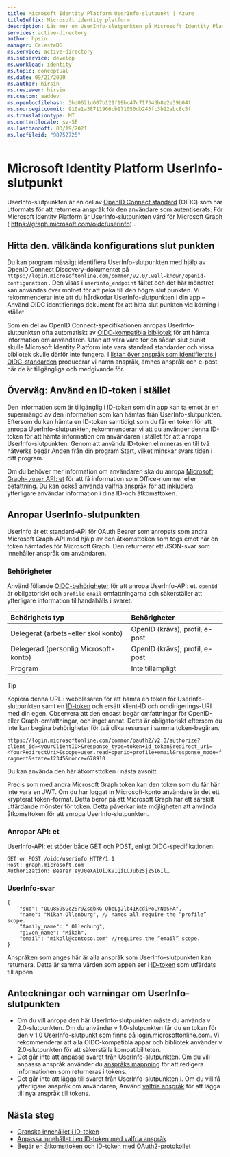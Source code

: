 ```yaml
---
title: Microsoft Identity Platform UserInfo-slutpunkt | Azure
titleSuffix: Microsoft identity platform
description: Läs mer om UserInfo-slutpunkten på Microsoft Identity Platform.
services: active-directory
author: hpsin
manager: CelesteDG
ms.service: active-directory
ms.subservice: develop
ms.workload: identity
ms.topic: conceptual
ms.date: 09/21/2020
ms.author: hirsin
ms.reviewer: hirsin
ms.custom: aaddev
ms.openlocfilehash: 3bd0621d607b121f19bc47c717343b8e2e39b04f
ms.sourcegitcommit: 910a1a38711966cb171050db245fc3b22abc8c5f
ms.translationtype: MT
ms.contentlocale: sv-SE
ms.lasthandoff: 03/19/2021
ms.locfileid: "98752725"
---
```

# <a name="microsoft-identity-platform-userinfo-endpoint"></a>Microsoft Identity Platform UserInfo-slutpunkt

UserInfo-slutpunkten är en del av [OpenID Connect standard](https://openid.net/specs/openid-connect-core-1_0.html#UserInfo) (OIDC) som har utformats för att returnera anspråk för den användare som autentiserats.  För Microsoft Identity Platform är UserInfo-slutpunkten värd för Microsoft Graph ( https://graph.microsoft.com/oidc/userinfo) . 

## <a name="find-the-well-known-configuration-endpoint"></a>Hitta den. välkända konfigurations slut punkten

Du kan program mässigt identifiera UserInfo-slutpunkten med hjälp av OpenID Connect Discovery-dokumentet på `https://login.microsoftonline.com/common/v2.0/.well-known/openid-configuration` . Den visas i `userinfo_endpoint` fältet och det här mönstret kan användas över molnet för att peka till den högra slut punkten.  Vi rekommenderar inte att du hårdkodar UserInfo-slutpunkten i din app – Använd OIDC identifierings dokument för att hitta slut punkten vid körning i stället.

Som en del av OpenID Connect-specifikationen anropas UserInfo-slutpunkten ofta automatiskt av [OIDC-kompatibla bibliotek](https://openid.net/developers/certified/)  för att hämta information om användaren.  Utan att vara värd för en sådan slut punkt skulle Microsoft Identity Platform inte vara standard standarder och vissa bibliotek skulle därför inte fungera.  I [listan över anspråk som identifierats i OIDC-standarden](https://openid.net/specs/openid-connect-core-1_0.html#StandardClaims) producerar vi namn anspråk, ämnes anspråk och e-post när de är tillgängliga och medgivande för.  

## <a name="consider-use-an-id-token-instead"></a>Överväg: Använd en ID-token i stället

Den information som är tillgänglig i ID-token som din app kan ta emot är en supermängd av den information som kan hämtas från UserInfo-slutpunkten.  Eftersom du kan hämta en ID-token samtidigt som du får en token för att anropa UserInfo-slutpunkten, rekommenderar vi att du använder denna ID-token för att hämta information om användaren i stället för att anropa UserInfo-slutpunkten.  Genom att använda ID-token elimineras en till två nätverks begär Anden från din program Start, vilket minskar svars tiden i ditt program.

Om du behöver mer information om användaren ska du anropa [Microsoft Graph- `/user` API: et](/graph/api/user-get) för att få information som Office-nummer eller befattning.   Du kan också använda [valfria anspråk](active-directory-optional-claims.md) för att inkludera ytterligare användar information i dina ID-och åtkomsttoken.

## <a name="calling-the-userinfo-endpoint"></a>Anropar UserInfo-slutpunkten

UserInfo är ett standard-API för OAuth Bearer som anropats som andra Microsoft Graph-API med hjälp av den åtkomsttoken som togs emot när en token hämtades för Microsoft Graph. Den returnerar ett JSON-svar som innehåller anspråk om användaren.

### <a name="permissions"></a>Behörigheter

Använd följande [OIDC-behörigheter](v2-permissions-and-consent.md#openid-connect-scopes) för att anropa UserInfo-API: et. `openid` är obligatoriskt och `profile` `email` omfattningarna och säkerställer att ytterligare information tillhandahålls i svaret.

|Behörighets typ      | Behörigheter    |
|:--------------------|:---------------------------------------------------------|
|Delegerat (arbets-eller skol konto) | OpenID (krävs), profil, e-post |
|Delegerad (personlig Microsoft-konto) | OpenID (krävs), profil, e-post |
|Program | Inte tillämpligt |

> [!TIP]
> Kopiera denna URL i webbläsaren för att hämta en token för UserInfo-slutpunkten samt en [ID-token](id-tokens.md) och ersätt klient-ID och omdirigerings-URI med din egen. Observera att den endast begär omfattningar för OpenID-eller Graph-omfattningar, och inget annat.  Detta är obligatoriskt eftersom du inte kan begära behörigheter för två olika resurser i samma token-begäran.
>
> `https://login.microsoftonline.com/common/oauth2/v2.0/authorize?client_id=<yourClientID>&response_type=token+id_token&redirect_uri=<YourRedirectUri>&scope=user.read+openid+profile+email&response_mode=fragment&state=12345&nonce=678910`
>
> Du kan använda den här åtkomsttoken i nästa avsnitt.

Precis som med andra Microsoft Graph token kan den token som du får här inte vara en JWT. Om du har loggat in Microsoft-konto användare är det ett krypterat token-format. Detta beror på att Microsoft Graph har ett särskilt utfärdande mönster för token. Detta påverkar inte möjligheten att använda åtkomsttoken för att anropa UserInfo-slutpunkten.

### <a name="calling-the-api"></a>Anropar API: et

UserInfo-API: et stöder både GET och POST, enligt OIDC-specifikationen.

```http
GET or POST /oidc/userinfo HTTP/1.1
Host: graph.microsoft.com
Authorization: Bearer eyJ0eXAiOiJKV1QiLCJub25jZSI6Il…
```

### <a name="userinfo-response"></a>UserInfo-svar

```jsonc
{
    "sub": "OLu859SGc2Sr9ZsqbkG-QbeLgJlb41KcdiPoLYNpSFA",
    "name": "Mikah Ollenburg", // names all require the “profile” scope.
    "family_name": " Ollenburg",
    "given_name": "Mikah",
    "email": "mikoll@contoso.com" //requires the “email” scope.
}
```

Anspråken som anges här är alla anspråk som UserInfo-slutpunkten kan returnera.  Detta är samma värden som appen ser i [ID-token](id-tokens.md) som utfärdats till appen.  

## <a name="notes-and-caveats-on-the-userinfo-endpoint"></a>Anteckningar och varningar om UserInfo-slutpunkten

* Om du vill anropa den här UserInfo-slutpunkten måste du använda v 2.0-slutpunkten.  Om du använder v 1.0-slutpunkten får du en token för den v 1.0 UserInfo-slutpunkt som finns på login.microsoftonline.com.  Vi rekommenderar att alla OIDC-kompatibla appar och bibliotek använder v 2.0-slutpunkten för att säkerställa kompatibiliteten.
* Det går inte att anpassa svaret från UserInfo-slutpunkten.  Om du vill anpassa anspråk använder du [anspråks mappning]( active-directory-claims-mapping.md) för att redigera informationen som returneras i tokens.
* Det går inte att lägga till svaret från UserInfo-slutpunkten i.  Om du vill få ytterligare anspråk om användaren, Använd [valfria anspråk]( active-directory-optional-claims.md) för att lägga till nya anspråk till tokens.

## <a name="next-steps"></a>Nästa steg

* [Granska innehållet i ID-token](id-tokens.md)
* [Anpassa innehållet i en ID-token med valfria anspråk](active-directory-optional-claims.md)
* [Begär en åtkomsttoken och ID-token med OAuth2-protokollet](v2-protocols-oidc.md)
